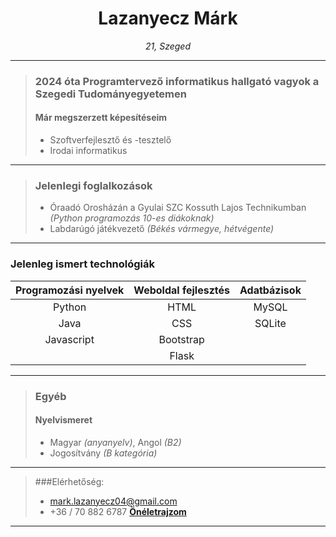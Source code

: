 <h1 align="center">Lazanyecz Márk</h1>

<p align="center" style="font-style: italic;">
  21, Szeged
</p>

***
> ### 2024 óta Programtervező informatikus hallgató vagyok a Szegedi Tudományegyetemen
> #### Már megszerzett képesítéseim
> - Szoftverfejlesztő és -tesztelő
> - Irodai informatikus
***
> ### Jelenlegi foglalkozások
> - Óraadó Orosházán a Gyulai SZC Kossuth Lajos Technikumban *(Python programozás 10-es diákoknak)*
> - Labdarúgó játékvezető *(Békés vármegye, hétvégente)*
***
### Jelenleg ismert technológiák
| Programozási nyelvek | Weboldal fejlesztés | Adatbázisok |
| :----: | :----: | :----: |
| Python | HTML | MySQL |
| Java | CSS | SQLite |
| Javascript | Bootstrap | |
| | Flask | |
***
> ### Egyéb
> #### Nyelvismeret
> - Magyar *(anyanyelv)*, Angol *(B2)*
> - Jogosítvány *(B kategória)*
***
> ###Elérhetőség: 
> - mark.lazanyecz04@gmail.com
> - +36 / 70 882 6787 
> **[Önéletrajzom](https://drive.google.com/file/d/1ImsHUYczhPyPkMrGO8pa9LxNfR2oZLGs/view?usp=drive_link)**
***
